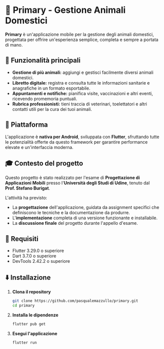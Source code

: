 # 🐶 Primary - Gestione Animali Domestici

**Primary** è un'applicazione mobile per la gestione degli animali domestici, progettata per offrire un'esperienza semplice, completa e sempre a portata di mano.

## 🎯 Funzionalità principali

- **Gestione di più animali:** aggiungi e gestisci facilmente diversi animali domestici.
- **Libretto digitale:** registra e consulta tutte le informazioni sanitarie e anagrafiche in un formato esportabile.
- **Appuntamenti e notifiche:** pianifica visite, vaccinazioni e altri eventi, ricevendo promemoria puntuali.
- **Rubrica professionisti:** tieni traccia di veterinari, toelettatori e altri contatti utili per la cura dei tuoi animali.

## 📱 Piattaforma

L'applicazione è **nativa per Android**, sviluppata con **Flutter**, sfruttando tutte le potenzialità offerte da questo framework per garantire performance elevate e un'interfaccia moderna.

## 🎓 Contesto del progetto

Questo progetto è stato realizzato per l'esame di **Progettazione di Applicazioni Mobili** presso l'**Università degli Studi di Udine**, tenuto dal **Prof. Stefano Burigat**.

L'attività ha previsto:
- La **progettazione** dell'applicazione, guidata da assignment specifici che definiscono le tecniche e la documentazione da produrre.
- L'**implementazione** completa di una versione funzionante e installabile.
- La **discussione finale** del progetto durante l'appello d'esame.

## 🔧 Requisiti

- Flutter 3.29.0 o superiore
- Dart 3.7.0 o superiore
- DevTools 2.42.2 o superiore

## ⬇️ Installazione

1. **Clona il repository**
   ```bash
   git clone https://github.com/pasqualemazzullo/primary.git
   cd primary
   ```

2. **Installa le dipendenze**
   ```bash
   flutter pub get
   ```

3. **Esegui l'applicazione**
   ```bash
   flutter run
   ```
